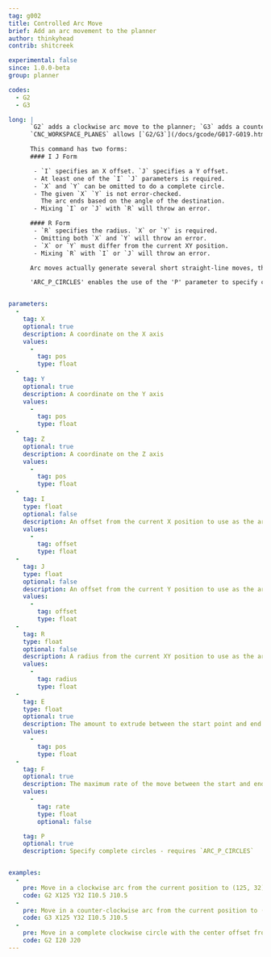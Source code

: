 ```yaml
---
tag: g002
title: Controlled Arc Move
brief: Add an arc movement to the planner
author: thinkyhead
contrib: shitcreek

experimental: false
since: 1.0.0-beta
group: planner

codes:
  - G2
  - G3

long: |
      `G2` adds a clockwise arc move to the planner; `G3` adds a counter-clockwise arc. An arc move starts at the current position and ends at the given XYZ, pivoting around a center-point offset given by `I` and `J` or `R`.
      `CNC_WORKSPACE_PLANES` allows [`G2/G3`](/docs/gcode/G017-G019.html) to operate in the selected XY, ZX, or YZ workspace plane.

      This command has two forms:
      #### I J Form

       - `I` specifies an X offset. `J` specifies a Y offset.
       - At least one of the `I` `J` parameters is required.
       - `X` and `Y` can be omitted to do a complete circle.
       - The given `X` `Y` is not error-checked.
         The arc ends based on the angle of the destination.
       - Mixing `I` or `J` with `R` will throw an error.

      #### R Form
       - `R` specifies the radius. `X` or `Y` is required.
       - Omitting both `X` and `Y` will throw an error.
       - `X` or `Y` must differ from the current XY position.
       - Mixing `R` with `I` or `J` will throw an error.

      Arc moves actually generate several short straight-line moves, the length of which are determined by the configuration option `MM_PER_ARC_SEGMENT` (default 1mm). Any change in the Z position is linearly interpolated over the whole arc.

      'ARC_P_CIRCLES' enables the use of the 'P' parameter to specify complete circles


parameters:
  -
    tag: X
    optional: true
    description: A coordinate on the X axis
    values:
      -
        tag: pos
        type: float
  -
    tag: Y
    optional: true
    description: A coordinate on the Y axis
    values:
      -
        tag: pos
        type: float
  -
    tag: Z
    optional: true
    description: A coordinate on the Z axis
    values:
      -
        tag: pos
        type: float
  -
    tag: I
    type: float
    optional: false
    description: An offset from the current X position to use as the arc center
    values:
      -
        tag: offset
        type: float
  -
    tag: J
    type: float
    optional: false
    description: An offset from the current Y position to use as the arc center
    values:
      -
        tag: offset
        type: float
  -
    tag: R
    type: float
    optional: false
    description: A radius from the current XY position to use as the arc center
    values:
      -
        tag: radius
        type: float
  -
    tag: E
    type: float
    optional: true
    description: The amount to extrude between the start point and end point
    values:
      -
        tag: pos
        type: float
  -
    tag: F
    optional: true
    description: The maximum rate of the move between the start and end point
    values:
      -
        tag: rate
        type: float
        optional: false

    tag: P
    optional: true
    description: Specify complete circles - requires `ARC_P_CIRCLES`


examples:
  -
    pre: Move in a clockwise arc from the current position to (125, 32) with the center offset from the current position by (10.5, 10.5).
    code: G2 X125 Y32 I10.5 J10.5
  -
    pre: Move in a counter-clockwise arc from the current position to (125, 32) with the center offset from the current position by (10.5, 10.5).
    code: G3 X125 Y32 I10.5 J10.5
  -
    pre: Move in a complete clockwise circle with the center offset from the current position by 20, 20.
    code: G2 I20 J20
---
```

